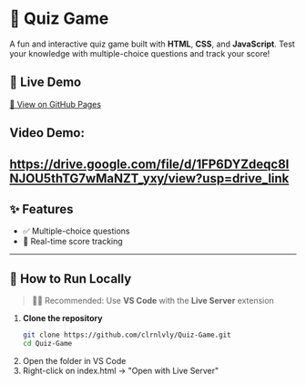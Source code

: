 # 🧠 Quiz Game

A fun and interactive quiz game built with **HTML**, **CSS**, and **JavaScript**. Test your knowledge with multiple-choice questions and track your score!

## 🔗 Live Demo  
[🔗 View on GitHub Pages](https://clrnlvly.github.io/Quiz-Game/)

## Video Demo:
https://drive.google.com/file/d/1FP6DYZdeqc8INJOU5thTG7wMaNZT_yxy/view?usp=drive_link
---

## ✨ Features

- ✅ Multiple-choice questions
- 🧮 Real-time score tracking

---

## 🚀 How to Run Locally

> 🧑‍💻 Recommended: Use **VS Code** with the **Live Server** extension

1. **Clone the repository**
   ```bash
   git clone https://github.com/clrnlvly/Quiz-Game.git
   cd Quiz-Game
2. Open the folder in VS Code
3. Right-click on index.html → "Open with Live Server"
